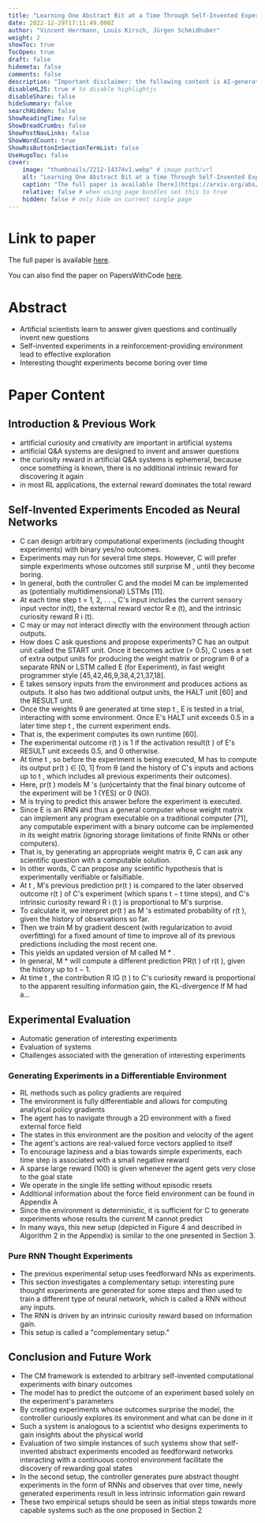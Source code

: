 ```yaml
---
title: "Learning One Abstract Bit at a Time Through Self-Invented Experiments Encoded as Neural Networks"
date: 2022-12-29T17:11:49.000Z
author: "Vincent Herrmann, Louis Kirsch, Jürgen Schmidhuber"
weight: 2
showToc: true
TocOpen: true
draft: false
hidemeta: false
comments: false
description: "Important disclaimer: the following content is AI-generated, please make sure to fact check the presented information by reading the full paper."
disableHLJS: true # to disable highlightjs
disableShare: false
hideSummary: false
searchHidden: false
ShowReadingTime: false
ShowBreadCrumbs: false
ShowPostNavLinks: false
ShowWordCount: true
ShowRssButtonInSectionTermList: false
UseHugoToc: false
cover:
    image: "thumbnails/2212-14374v1.webp" # image path/url
    alt: "Learning One Abstract Bit at a Time Through Self-Invented Experiments Encoded as Neural Networks" # alt text
    caption: "The full paper is available [here](https://arxiv.org/abs/2212.14374)." # display caption under cover
    relative: false # when using page bundles set this to true
    hidden: false # only hide on current single page
---
```


# Link to paper
The full paper is available [here](https://arxiv.org/abs/2212.14374).

You can also find the paper on PapersWithCode [here](https://paperswithcode.com/paper/learning-one-abstract-bit-at-a-time-through).

# Abstract
- Artificial scientists learn to answer given questions and continually invent new questions
- Self-invented experiments in a reinforcement-providing environment lead to effective exploration
- Interesting thought experiments become boring over time

# Paper Content

## Introduction & Previous Work
- artificial curiosity and creativity are important in artificial systems
- artificial Q&A systems are designed to invent and answer questions
- the curiosity reward in artificial Q&A systems is ephemeral, because once something is known, there is no additional intrinsic reward for discovering it again
- in most RL applications, the external reward dominates the total reward

## Self-Invented Experiments Encoded as Neural Networks
- C can design arbitrary computational experiments (including thought experiments) with binary yes/no outcomes.
- Experiments may run for several time steps. However, C will prefer simple experiments whose outcomes still surprise M , until they become boring.
- In general, both the controller C and the model M can be implemented as (potentially multidimensional) LSTMs [11].
- At each time step t = 1, 2, . . ., C's input includes the current sensory input vector in(t), the external reward vector R e (t), and the intrinsic curiosity reward R i (t).
- C may or may not interact directly with the environment through action outputs.
- How does C ask questions and propose experiments? C has an output unit called the START unit. Once it becomes active (> 0.5), C uses a set of extra output units for producing the weight matrix or program θ of a separate RNN or LSTM called E (for Experiment), in fast weight programmer style [45,42,46,9,38,4,21,37,18].
- E takes sensory inputs from the environment and produces actions as outputs. It also has two additional output units, the HALT unit [60] and the RESULT unit.
- Once the weights θ are generated at time step t , E is tested in a trial, interacting with some environment. Once E's HALT unit exceeds 0.5 in a later time step t , the current experiment ends.
- That is, the experiment computes its own runtime [60].
- The experimental outcome r(t ) is 1 if the activation result(t ) of E's RESULT unit exceeds 0.5, and 0 otherwise.
- At time t , so before the experiment is being executed, M has to compute its output pr(t ) ∈ [0, 1] from θ (and the history of C's inputs and actions up to t , which includes all previous experiments their outcomes).
- Here, pr(t ) models M 's (un)certainty that the final binary outcome of the experiment will be 1 (YES) or 0 (NO).
- M is trying to predict this answer before the experiment is executed.
- Since E is an RNN and thus a general computer whose weight matrix can implement any program executable on a traditional computer [71], any computable experiment with a binary outcome can be implemented in its weight matrix (ignoring storage limitations of finite RNNs or other computers).
- That is, by generating an appropriate weight matrix θ, C can ask any scientific question with a computable solution.
- In other words, C can propose any scientific hypothesis that is experimentally verifiable or falsifiable.
- At t , M's previous prediction pr(t ) is compared to the later observed outcome r(t ) of C's experiment (which spans t − t time steps), and C's intrinsic curiosity reward R i (t ) is proportional to M's surprise.
- To calculate it, we interpret pr(t ) as M 's estimated probability of r(t ), given the history of observations so far.
- Then we train M by gradient descent (with regularization to avoid overfitting) for a fixed amount of time to improve all of its previous predictions including the most recent one.
- This yields an updated version of M called M * .
- In general, M * will compute a different prediction PR(t ) of r(t ), given the history up to t − 1.
- At time t , the contribution R IG (t ) to C's curiosity reward is proportional to the apparent resulting information gain, the KL-divergence If M had a...

## Experimental Evaluation
- Automatic generation of interesting experiments
- Evaluation of systems
- Challenges associated with the generation of interesting experiments

### Generating Experiments in a Differentiable Environment
- RL methods such as policy gradients are required
- The environment is fully differentiable and allows for computing analytical policy gradients
- The agent has to navigate through a 2D environment with a fixed external force field
- The states in this environment are the position and velocity of the agent
- The agent's actions are real-valued force vectors applied to itself
- To encourage laziness and a bias towards simple experiments, each time step is associated with a small negative reward
- A sparse large reward (100) is given whenever the agent gets very close to the goal state
- We operate in the single life setting without episodic resets
- Additional information about the force field environment can be found in Appendix A
- Since the environment is deterministic, it is sufficient for C to generate experiments whose results the current M cannot predict
- In many ways, this new setup (depicted in Figure 4 and described in Algorithm 2 in the Appendix) is similar to the one presented in Section 3.

### Pure RNN Thought Experiments
- The previous experimental setup uses feedforward NNs as experiments.
- This section investigates a complementary setup: interesting pure thought experiments are generated for some steps and then used to train a different type of neural network, which is called a RNN without any inputs.
- The RNN is driven by an intrinsic curiosity reward based on information gain.
- This setup is called a "complementary setup."

## Conclusion and Future Work
- The CM framework is extended to arbitrary self-invented computational experiments with binary outcomes
- The model has to predict the outcome of an experiment based solely on the experiment's parameters
- By creating experiments whose outcomes surprise the model, the controller curiously explores its environment and what can be done in it
- Such a system is analogous to a scientist who designs experiments to gain insights about the physical world
- Evaluation of two simple instances of such systems show that self-invented abstract experiments encoded as feedforward networks interacting with a continuous control environment facilitate the discovery of rewarding goal states
- In the second setup, the controller generates pure abstract thought experiments in the form of RNNs and observes that over time, newly generated experiments result in less intrinsic information gain reward
- These two empirical setups should be seen as initial steps towards more capable systems such as the one proposed in Section 2
